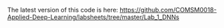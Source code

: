 The latest version of this code is here: 
https://github.com/COMSM0018-Applied-Deep-Learning/labsheets/tree/master/Lab_1_DNNs
